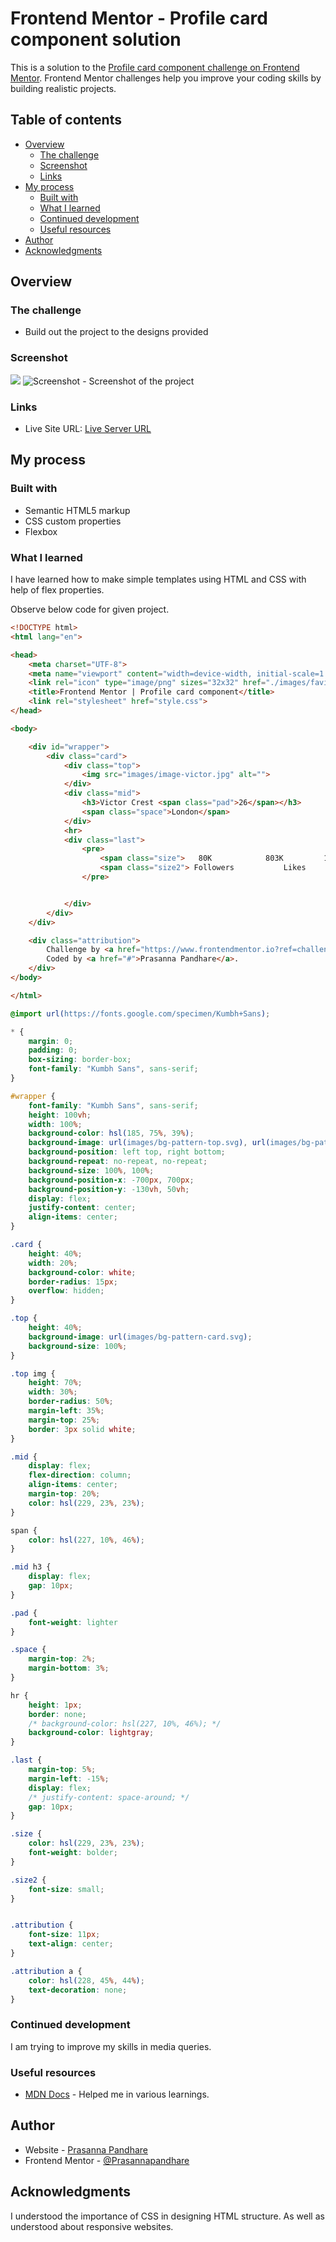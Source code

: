 # Frontend Mentor - Profile card component solution

This is a solution to the [Profile card component challenge on Frontend Mentor](https://www.frontendmentor.io/challenges/profile-card-component-cfArpWshJ). Frontend Mentor challenges help you improve your coding skills by building realistic projects. 

## Table of contents

- [Overview](#overview)
  - [The challenge](#the-challenge)
  - [Screenshot](#screenshot)
  - [Links](#links)
- [My process](#my-process)
  - [Built with](#built-with)
  - [What I learned](#what-i-learned)
  - [Continued development](#continued-development)
  - [Useful resources](#useful-resources)
- [Author](#author)
- [Acknowledgments](#acknowledgments)

## Overview

### The challenge

- Build out the project to the designs provided

### Screenshot

![](./screenshot.jpg)
![Screenshot](image.png) - Screenshot of the project

### Links

- Live Site URL: [Live Server URL](https://prasannapandhare.github.io/Profile-Card-Component.github.io/)

## My process

### Built with

- Semantic HTML5 markup
- CSS custom properties
- Flexbox

### What I learned

I have learned how to make simple templates using HTML and CSS with help of flex properties.

Observe below code for given project.

```html
<!DOCTYPE html>
<html lang="en">

<head>
    <meta charset="UTF-8">
    <meta name="viewport" content="width=device-width, initial-scale=1.0">
    <link rel="icon" type="image/png" sizes="32x32" href="./images/favicon-32x32.png">
    <title>Frontend Mentor | Profile card component</title>
    <link rel="stylesheet" href="style.css">
</head>

<body>

    <div id="wrapper">
        <div class="card">
            <div class="top">
                <img src="images/image-victor.jpg" alt="">
            </div>
            <div class="mid">
                <h3>Victor Crest <span class="pad">26</span></h3>
                <span class="space">London</span>
            </div>
            <hr>
            <div class="last">
                <pre>
                    <span class="size">   80K            803K         1.4K</span>   
                    <span class="size2"> Followers           Likes            Photos</span>
                </pre>


            </div>
        </div>
    </div>

    <div class="attribution">
        Challenge by <a href="https://www.frontendmentor.io?ref=challenge" target="_blank">Frontend Mentor</a>.
        Coded by <a href="#">Prasanna Pandhare</a>.
    </div>
</body>

</html>
```
```css
@import url(https://fonts.google.com/specimen/Kumbh+Sans);

* {
    margin: 0;
    padding: 0;
    box-sizing: border-box;
    font-family: "Kumbh Sans", sans-serif;
}

#wrapper {
    font-family: "Kumbh Sans", sans-serif;
    height: 100vh;
    width: 100%;
    background-color: hsl(185, 75%, 39%);
    background-image: url(images/bg-pattern-top.svg), url(images/bg-pattern-bottom.svg);
    background-position: left top, right bottom;
    background-repeat: no-repeat, no-repeat;
    background-size: 100%, 100%;
    background-position-x: -700px, 700px;
    background-position-y: -130vh, 50vh;
    display: flex;
    justify-content: center;
    align-items: center;
}

.card {
    height: 40%;
    width: 20%;
    background-color: white;
    border-radius: 15px;
    overflow: hidden;
}

.top {
    height: 40%;
    background-image: url(images/bg-pattern-card.svg);
    background-size: 100%;
}

.top img {
    height: 70%;
    width: 30%;
    border-radius: 50%;
    margin-left: 35%;
    margin-top: 25%;
    border: 3px solid white;
}

.mid {
    display: flex;
    flex-direction: column;
    align-items: center;
    margin-top: 20%;
    color: hsl(229, 23%, 23%);
}

span {
    color: hsl(227, 10%, 46%);
}

.mid h3 {
    display: flex;
    gap: 10px;
}

.pad {
    font-weight: lighter
}

.space {
    margin-top: 2%;
    margin-bottom: 3%;
}

hr {
    height: 1px;
    border: none;
    /* background-color: hsl(227, 10%, 46%); */
    background-color: lightgray;
}

.last {
    margin-top: 5%;
    margin-left: -15%;
    display: flex;
    /* justify-content: space-around; */
    gap: 10px;
}

.size {
    color: hsl(229, 23%, 23%);
    font-weight: bolder;
}

.size2 {
    font-size: small;
}


.attribution {
    font-size: 11px;
    text-align: center;
}

.attribution a {
    color: hsl(228, 45%, 44%);
    text-decoration: none;
}
```

### Continued development

I am trying to improve my skills in media queries.

### Useful resources

- [MDN Docs](https://developer.mozilla.org/en-US/) - Helped me in various learnings. 

## Author

- Website - [Prasanna Pandhare](https://www.your-site.com)
- Frontend Mentor - [@Prasannapandhare](https://www.frontendmentor.io/profile/Prasannapandhare)

## Acknowledgments

I understood the importance of CSS in designing HTML structure.
As well as understood about responsive websites.
